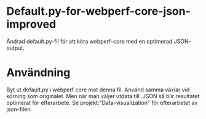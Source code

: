 # Default.py-for-webperf-core-json-improved
Ändrad default.py-fil för att köra webperf-core med en optimerad JSON-output.

# Användning
Byt ut default.py i webperf core mot denna fil. Använd samma växlar vid körning som originalet. Men när man väljer utdata till .JSON så blir resultatet optimerat för efterarbete. Se projekt:"Data-visualization" för efterarbetet av json-filen.

